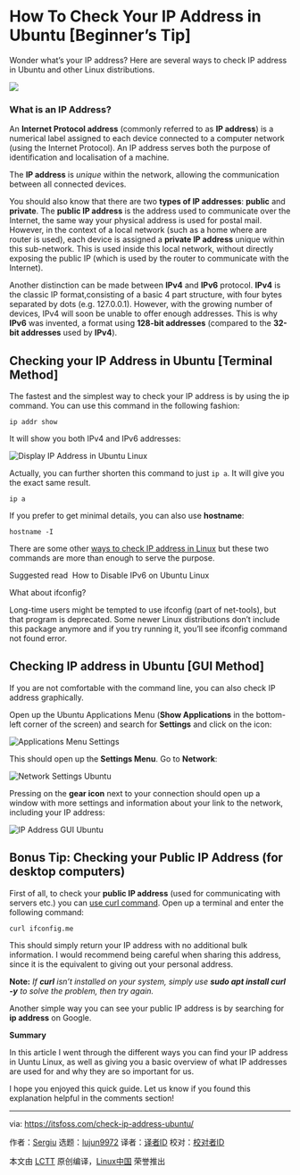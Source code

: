 [#]: collector: (lujun9972)
[#]: translator: ( )
[#]: reviewer: ( )
[#]: publisher: ( )
[#]: url: ( )
[#]: subject: (How To Check Your IP Address in Ubuntu [Beginner’s Tip])
[#]: via: (https://itsfoss.com/check-ip-address-ubuntu/)
[#]: author: (Sergiu https://itsfoss.com/author/sergiu/)

How To Check Your IP Address in Ubuntu [Beginner’s Tip]
======

Wonder what’s your IP address? Here are several ways to check IP address in Ubuntu and other Linux distributions.

![][1]

### What is an IP Address?

An **Internet Protocol address** (commonly referred to as **IP address**) is a numerical label assigned to each device connected to a computer network (using the Internet Protocol). An IP address serves both the purpose of identification and localisation of a machine.

The **IP address** is _unique_ within the network, allowing the communication between all connected devices.

You should also know that there are two **types of IP addresses**: **public** and **private**. The **public IP address** is the address used to communicate over the Internet, the same way your physical address is used for postal mail. However, in the context of a local network (such as a home where are router is used), each device is assigned a **private IP address** unique within this sub-network. This is used inside this local network, without directly exposing the public IP (which is used by the router to communicate with the Internet).

Another distinction can be made between **IPv4** and **IPv6** protocol. **IPv4** is the classic IP format,consisting of a basic 4 part structure, with four bytes separated by dots (e.g. 127.0.0.1). However, with the growing number of devices, IPv4 will soon be unable to offer enough addresses. This is why **IPv6** was invented, a format using **128-bit addresses** (compared to the **32-bit addresses** used by **IPv4**).

## Checking your IP Address in Ubuntu [Terminal Method]

The fastest and the simplest way to check your IP address is by using the ip command. You can use this command in the following fashion:

```
ip addr show
```

It will show you both IPv4 and IPv6 addresses:

![Display IP Address in Ubuntu Linux][2]

Actually, you can further shorten this command to just `ip a`. It will give you the exact same result.

```
ip a
```

If you prefer to get minimal details, you can also use **hostname**:

```
hostname -I
```

There are some other [ways to check IP address in Linux][3] but these two commands are more than enough to serve the purpose.

[][4]

Suggested read  How to Disable IPv6 on Ubuntu Linux

What about ifconfig?

Long-time users might be tempted to use ifconfig (part of net-tools), but that program is deprecated. Some newer Linux distributions don’t include this package anymore and if you try running it, you’ll see ifconfig command not found error.

## Checking IP address in Ubuntu [GUI Method]

If you are not comfortable with the command line, you can also check IP address graphically.

Open up the Ubuntu Applications Menu (**Show Applications** in the bottom-left corner of the screen) and search for **Settings** and click on the icon:

![Applications Menu Settings][5]

This should open up the **Settings Menu**. Go to **Network**:

![Network Settings Ubuntu][6]

Pressing on the **gear icon** next to your connection should open up a window with more settings and information about your link to the network, including your IP address:

![IP Address GUI Ubuntu][7]

## Bonus Tip: Checking your Public IP Address (for desktop computers)

First of all, to check your **public IP address** (used for communicating with servers etc.) you can [use curl command][8]. Open up a terminal and enter the following command:

```
curl ifconfig.me
```

This should simply return your IP address with no additional bulk information. I would recommend being careful when sharing this address, since it is the equivalent to giving out your personal address.

**Note:** _If **curl** isn’t installed on your system, simply use **sudo apt install curl -y** to solve the problem, then try again._

Another simple way you can see your public IP address is by searching for **ip address** on Google.

**Summary**

In this article I went through the different ways you can find your IP address in Uuntu Linux, as well as giving you a basic overview of what IP addresses are used for and why they are so important for us.

I hope you enjoyed this quick guide. Let us know if you found this explanation helpful in the comments section!

--------------------------------------------------------------------------------

via: https://itsfoss.com/check-ip-address-ubuntu/

作者：[Sergiu][a]
选题：[lujun9972][b]
译者：[译者ID](https://github.com/译者ID)
校对：[校对者ID](https://github.com/校对者ID)

本文由 [LCTT](https://github.com/LCTT/TranslateProject) 原创编译，[Linux中国](https://linux.cn/) 荣誉推出

[a]: https://itsfoss.com/author/sergiu/
[b]: https://github.com/lujun9972
[1]: https://i1.wp.com/itsfoss.com/wp-content/uploads/2019/08/checking-ip-address-ubuntu.png?resize=800%2C450&ssl=1
[2]: https://i1.wp.com/itsfoss.com/wp-content/uploads/2019/08/ip_addr_show.png?fit=800%2C493&ssl=1
[3]: https://linuxhandbook.com/find-ip-address/
[4]: https://itsfoss.com/disable-ipv6-ubuntu-linux/
[5]: https://i2.wp.com/itsfoss.com/wp-content/uploads/2019/08/applications_menu_settings.jpg?fit=800%2C309&ssl=1
[6]: https://i1.wp.com/itsfoss.com/wp-content/uploads/2019/08/network_settings_ubuntu.jpg?fit=800%2C591&ssl=1
[7]: https://i1.wp.com/itsfoss.com/wp-content/uploads/2019/08/ip_address_gui_ubuntu.png?fit=800%2C510&ssl=1
[8]: https://linuxhandbook.com/curl-command-examples/
